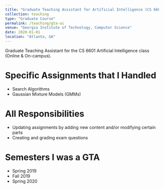 ```yaml
---
title: "Graduate Teaching Assistant for Artificial Intelligence (CS 6601)"
collection: teaching
type: "Graduate Course"
permalink: /teaching/gta-ai
venue: "Georgia Institute of Technology, Computer Science"
date: 2020-01-01
location: "Atlanta, GA"
---
```


Graduate Teaching Assistant for the CS 6601 Artificial Intelligence class (Online & On-campus).

Specific Assignments that I Handled
======
- Search Algorithms
- Gaussian Mixture Models (GMMs)

All Responsibilities
======
- Updating assignments by adding new content and/or modifying certain parts
- Creating and grading exam questions

Semesters I was a GTA
======
- Spring 2019
- Fall 2019
- Spring 2020